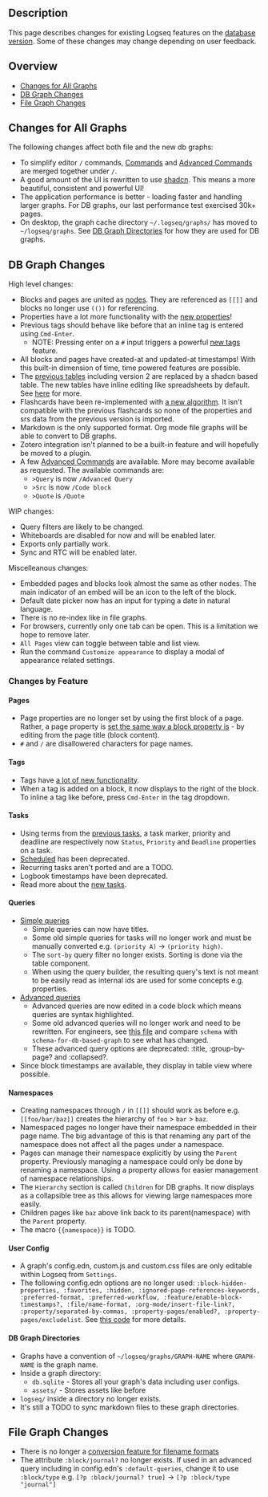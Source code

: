 ## Description

This page describes changes for existing Logseq features on the [database version](https://github.com/logseq/logseq/pull/9858). Some of these changes may change depending on user feedback.

## Overview

* [Changes for All Graphs](#changes-for-all-graphs)
* [DB Graph Changes](#db-graph-changes)
* [File Graph Changes](#file-graph-changes)

## Changes for All Graphs

The following changes affect both file and the new db graphs:
* To simplify editor `/` commands, [Commands](https://docs.logseq.com/#/page/commands) and [Advanced Commands](https://docs.logseq.com/#/page/advanced%20commands) are merged together under `/`.
* A good amount of the UI is rewritten to use [shadcn](https://github.com/shadcn-ui/ui). This means a more beautiful, consistent and powerful UI!
* The application performance is better - loading faster and handling larger graphs. For DB graphs, our last performance test exercised 30k+ pages.
* On desktop, the graph cache directory `~/.logseq/graphs/` has moved to `~/logseq/graphs`. See [DB Graph Directories](#db-graph-directories) for how they are used for DB graphs.

## DB Graph Changes

High level changes:
* Blocks and pages are united as [nodes](./db-version.md#nodes). They are referenced as `[[]]` and blocks no longer use `(())` for referencing.
* Properties have a lot more functionality with the [new properties](./db-version.md#properties)!
* Previous tags should behave like before that an inline tag is entered using `Cmd-Enter`.
    * NOTE: Pressing enter on a `#` input triggers a powerful [new tags](./db-version.md#new-tags) feature.
* All blocks and pages have created-at and updated-at timestamps! With this built-in dimension of time, time powered features are possible.
*  The [previous tables](https://docs.logseq.com/#/page/tables) including version 2 are replaced by a shadcn based table. The new tables have inline editing like spreadsheets by default. See [here](./db-version.md#tables) for more.
* Flashcards have been re-implemented with [a new algorithm](https://github.com/open-spaced-repetition/free-spaced-repetition-scheduler). It isn't compatible with the previous flashcards so none of the properties and srs data from the previous version is imported.
* Markdown is the only supported format. Org mode file graphs will be able to convert to DB graphs.
* Zotero integration isn't planned to be a built-in feature and will hopefully be moved to a plugin.
* A few [Advanced Commands](https://docs.logseq.com/#/page/advanced%20commands) are available. More may become available as requested. The available commands are:
  * `>Query` is now `/Advanced Query`
  * `>Src` is now `/Code block`
  * `>Quote` is `/Quote`

WIP changes:
* Query filters are likely to be changed.
* Whiteboards are disabled for now and will be enabled later.
* Exports only partially work.
* Sync and RTC will be enabled later.

Miscelleanous changes:
* Embedded pages and blocks look almost the same as other nodes. The main indicator of an embed will be an icon to the left of the block.
* Default date picker now has an input for typing a date in natural language.
* There is no re-index like in file graphs.
* For browsers, currently only one tab can be open. This is a limitation we hope to remove later.
* `All Pages` view can toggle between table and list view.
* Run the command `Customize appearance` to display a modal of appearance related settings.

### Changes by Feature

#### Pages
* Page properties are no longer set by using the first block of a page. Rather, a page property is [set the same way a block property is](./db-version.md#add-and-edit-property-values) - by editing from the page title (block content).
* `#` and `/` are disallowered characters for page names.

#### Tags
* Tags have [a lot of new functionality](./db-version.md#new-tags).
* When a tag is added on a block, it now displays to the right of the block. To inline a tag like before, press `Cmd-Enter` in the tag dropdown.

#### Tasks

* Using terms from the [previous tasks](https://docs.logseq.com/#/page/tasks), a task marker, priority and deadline are respectively now `Status`, `Priority` and `Deadline` properties on a task.
* [Scheduled](https://docs.logseq.com/#/page/tasks/block/deadline%20and%20scheduled) has been deprecated.
* Recurring tasks aren't ported and are a TODO.
* Logbook timestamps have been deprecated.
* Read more about the [new tasks](./db-version.md#tasks).

#### Queries

* [Simple queries](https://docs.logseq.com/#/page/queries)
  * Simple queries can now have titles.
  * Some old simple queries for tasks will no longer work and must be manually converted e.g. `(priority A)` -> `(priority high)`.
  * The `sort-by` query filter no longer exists. Sorting is done via the table component.
  * When using the query builder, the resulting query's text is not meant to be easily read as internal ids are used for some concepts e.g. properties.
* [Advanced queries](https://docs.logseq.com/#/page/advanced%20queries)
  * Advanced queries are now edited in a code block which means queries are syntax highlighted.
  * Some old advanced queries will no longer work and need to be rewritten. For engineers, see [this file](https://github.com/logseq/logseq/blob/feat/db/deps/db/src/logseq/db/frontend/schema.cljs) and compare `schema` with `schema-for-db-based-graph` to see what has changed.
  * These advanced query options are deprecated: :title, :group-by-page? and :collapsed?.
* Since block timestamps are available, they display in table view where possible.

#### Namespaces
* Creating namespaces through `/` in `[[]]` should work as before e.g. `[[foo/bar/baz]]` creates the hierarchy of `foo` > `bar` > `baz`.
* Namespaced pages no longer have their namespace embedded in their page name. The big advantage of this is that renaming any part of the namespace does not affect all the pages under a namespace.
* Pages can manage their namespace explicitly by using the `Parent` property. Previously managing a namespace could only be done by renaming a namespace. Using a property allows for easier management of namespace relationships.
* The `Hierarchy` section is called `Children` for DB graphs. It now displays as a collapsible tree as this allows for viewing large namespaces more easily.
* Children pages like `baz` above link back to its parent(namespace) with the `Parent` property.
* The macro `{{namespace}}` is TODO.

#### User Config

* A graph's config.edn, custom.js and custom.css files are only editable within Logseq from `Settings`.
* The following config.edn options are no longer used: `:block-hidden-properties, :favorites, :hidden, :ignored-page-references-keywords, :preferred-format, :preferred-workflow, :feature/enable-block-timestamps?, :file/name-format, :org-mode/insert-file-link?, :property/separated-by-commas, :property-pages/enabled?, :property-pages/excludelist`. See [this code](https://github.com/logseq/logseq/blob/043927031e11053a837d8289e3334368e6647bea/src/main/frontend/handler/common/config_edn.cljs#L89-L115) for more details.

#### DB Graph Directories

* Graphs have a convention of `~/logseq/graphs/GRAPH-NAME` where `GRAPH-NAME` is the graph name. 
* Inside a graph directory:
    * `db.sqlite` - Stores all your graph's data including user configs.
    * `assets/` - Stores assets like before
* `logseq/` inside a directory no longer exists.
* It's still a TODO to sync markdown files to these graph directories.

## File Graph Changes

* There is no longer a [conversion feature for filename formats](https://docs.logseq.com/#/page/filename%20format)
* The attribute `:block/journal?` no longer exists. If used in an advanced query including in config.edn's `:default-queries`, change it to use `:block/type` e.g. `[?p :block/journal? true]` -> `[?p :block/type "journal"]`